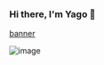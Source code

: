 ### Hi there, I'm Yago 👋

[banner](https://github.com/yagopajarino/yagopajarino/blob/main/banner.png)

![image](https://user-images.githubusercontent.com/50267208/151165072-e1fa686e-06cd-473f-b964-d5e7756cbbaa.png)


<!--
**yagopajarino/yagopajarino** is a ✨ _special_ ✨ repository because its `README.md` (this file) appears on your GitHub profile.

Here are some ideas to get you started:

- 🔭 I’m currently working on ...
- 🌱 I’m currently learning ...
- 👯 I’m looking to collaborate on ...
- 🤔 I’m looking for help with ...
- 💬 Ask me about ...
- 📫 How to reach me: ...
- 😄 Pronouns: ...
- ⚡ Fun fact: ...
-->
